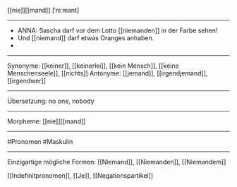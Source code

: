 [[nie]][[mand]] [ˈniːmant]

---
- ANNA: Sascha darf vor dem Lotto [[niemanden]] in der Farbe sehen!  
- Und [[niemand]] darf etwas Oranges anhaben.  
- 

---
Synonyme: [[keiner]], [[keinerlei]], [[kein Mensch]], [[keine Menschenseele]], [[nichts]]
Antonyme: [[jemand]], [[irgendjemand]], [[irgendwer]]

---
Übersetzung: no one, nobody

---
Morpheme:
[[nie]][[mand]]

---
#Pronomen #Maskulin 

---
Einzigartige mögliche Formen:
[[Niemand]], [[Niemanden]], [[Niemandem]]


[[Indefinitpronomen]], [[Je]], [[Negationspartikel]]